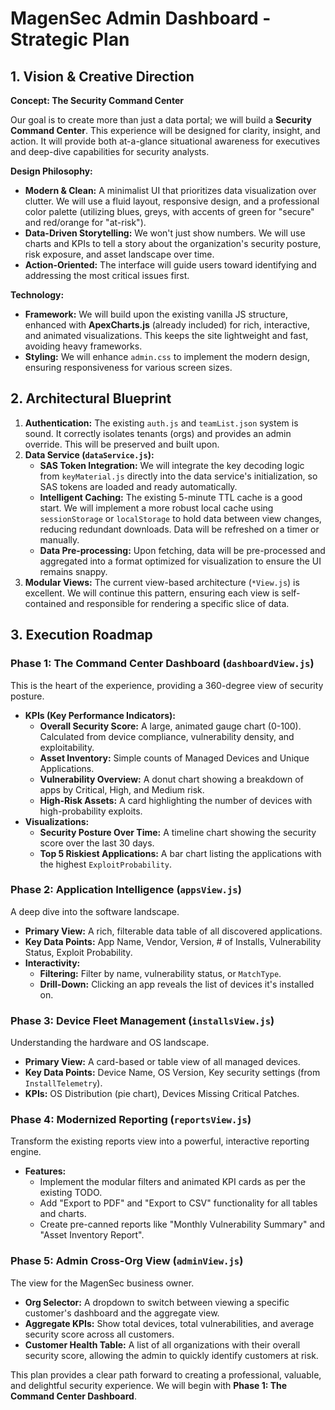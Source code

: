# MagenSec Admin Dashboard - Strategic Plan

## 1. Vision & Creative Direction

**Concept: The Security Command Center**

Our goal is to create more than just a data portal; we will build a **Security Command Center**. This experience will be designed for clarity, insight, and action. It will provide both at-a-glance situational awareness for executives and deep-dive capabilities for security analysts.

**Design Philosophy:**

*   **Modern & Clean:** A minimalist UI that prioritizes data visualization over clutter. We will use a fluid layout, responsive design, and a professional color palette (utilizing blues, greys, with accents of green for "secure" and red/orange for "at-risk").
*   **Data-Driven Storytelling:** We won't just show numbers. We will use charts and KPIs to tell a story about the organization's security posture, risk exposure, and asset landscape over time.
*   **Action-Oriented:** The interface will guide users toward identifying and addressing the most critical issues first.

**Technology:**

*   **Framework:** We will build upon the existing vanilla JS structure, enhanced with **ApexCharts.js** (already included) for rich, interactive, and animated visualizations. This keeps the site lightweight and fast, avoiding heavy frameworks.
*   **Styling:** We will enhance `admin.css` to implement the modern design, ensuring responsiveness for various screen sizes.

## 2. Architectural Blueprint

1.  **Authentication:** The existing `auth.js` and `teamList.json` system is sound. It correctly isolates tenants (orgs) and provides an admin override. This will be preserved and built upon.
2.  **Data Service (`dataService.js`):**
    *   **SAS Token Integration:** We will integrate the key decoding logic from `keyMaterial.js` directly into the data service's initialization, so SAS tokens are loaded and ready automatically.
    *   **Intelligent Caching:** The existing 5-minute TTL cache is a good start. We will implement a more robust local cache using `sessionStorage` or `localStorage` to hold data between view changes, reducing redundant downloads. Data will be refreshed on a timer or manually.
    *   **Data Pre-processing:** Upon fetching, data will be pre-processed and aggregated into a format optimized for visualization to ensure the UI remains snappy.
3.  **Modular Views:** The current view-based architecture (`*View.js`) is excellent. We will continue this pattern, ensuring each view is self-contained and responsible for rendering a specific slice of data.

## 3. Execution Roadmap

### Phase 1: The Command Center Dashboard (`dashboardView.js`)

This is the heart of the experience, providing a 360-degree view of security posture.

*   **KPIs (Key Performance Indicators):**
    *   **Overall Security Score:** A large, animated gauge chart (0-100). Calculated from device compliance, vulnerability density, and exploitability.
    *   **Asset Inventory:** Simple counts of Managed Devices and Unique Applications.
    *   **Vulnerability Overview:** A donut chart showing a breakdown of apps by Critical, High, and Medium risk.
    *   **High-Risk Assets:** A card highlighting the number of devices with high-probability exploits.
*   **Visualizations:**
    *   **Security Posture Over Time:** A timeline chart showing the security score over the last 30 days.
    *   **Top 5 Riskiest Applications:** A bar chart listing the applications with the highest `ExploitProbability`.

### Phase 2: Application Intelligence (`appsView.js`)

A deep dive into the software landscape.

*   **Primary View:** A rich, filterable data table of all discovered applications.
*   **Key Data Points:** App Name, Vendor, Version, # of Installs, Vulnerability Status, Exploit Probability.
*   **Interactivity:**
    *   **Filtering:** Filter by name, vulnerability status, or `MatchType`.
    *   **Drill-Down:** Clicking an app reveals the list of devices it's installed on.

### Phase 3: Device Fleet Management (`installsView.js`)

Understanding the hardware and OS landscape.

*   **Primary View:** A card-based or table view of all managed devices.
*   **Key Data Points:** Device Name, OS Version, Key security settings (from `InstallTelemetry`).
*   **KPIs:** OS Distribution (pie chart), Devices Missing Critical Patches.

### Phase 4: Modernized Reporting (`reportsView.js`)

Transform the existing reports view into a powerful, interactive reporting engine.

*   **Features:**
    *   Implement the modular filters and animated KPI cards as per the existing TODO.
    *   Add "Export to PDF" and "Export to CSV" functionality for all tables and charts.
    *   Create pre-canned reports like "Monthly Vulnerability Summary" and "Asset Inventory Report".

### Phase 5: Admin Cross-Org View (`adminView.js`)

The view for the MagenSec business owner.

*   **Org Selector:** A dropdown to switch between viewing a specific customer's dashboard and the aggregate view.
*   **Aggregate KPIs:** Show total devices, total vulnerabilities, and average security score across all customers.
*   **Customer Health Table:** A list of all organizations with their overall security score, allowing the admin to quickly identify customers at risk.

This plan provides a clear path forward to creating a professional, valuable, and delightful security experience. We will begin with **Phase 1: The Command Center Dashboard**.
